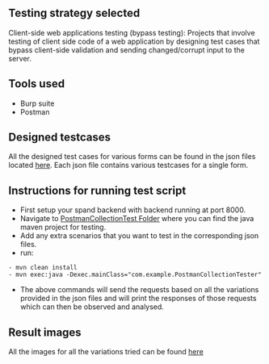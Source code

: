 ## Testing strategy selected
Client-side web applications testing (bypass testing): Projects that involve testing of client side code of a web application by designing test cases that bypass client-side validation and sending changed/corrupt input to the server.

## Tools used
- Burp suite
- Postman

## Designed testcases
All the designed test cases for various forms can be found in the json files located [here](testing_scripts/testing/PostmanCollectionTest/src/main/java/com/example). Each json file contains various testcases for a single form.

## Instructions for running test script
- First setup your spand backend with backend running at port 8000.
- Navigate to [PostmanCollectionTest Folder](testing_scripts/testing/PostmanCollectionTest) where you can find the java maven project for testing.
- Add any extra scenarios that you want to test in the corresponding json files.
- run:
```
- mvn clean install
- mvn exec:java -Dexec.mainClass="com.example.PostmanCollectionTester"
```
- The above commands will send the requests based on all the variations provided in the json files and will print the responses of those requests which can then be observed and analysed.


## Result images
All the images for all the variations tried can be found [here](all_images)
